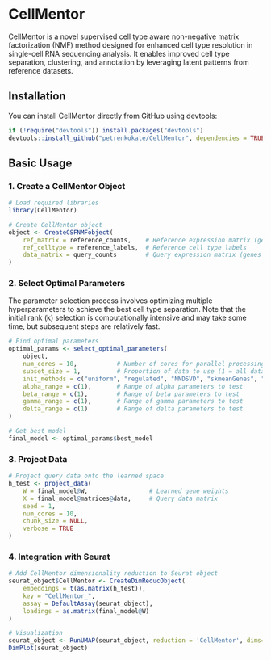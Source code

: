 # CellMentor

CellMentor is a novel supervised cell type aware non-negative matrix factorization (NMF) method designed for enhanced cell type resolution in single-cell RNA sequencing analysis. It enables improved cell type separation, clustering, and annotation by leveraging latent patterns from reference datasets.

## Installation

You can install CellMentor directly from GitHub using devtools:

```R
if (!require("devtools")) install.packages("devtools")
devtools::install_github("petrenkokate/CellMentor", dependencies = TRUE)
```

## Basic Usage

### 1. Create a CellMentor Object

```R
# Load required libraries
library(CellMentor)

# Create CellMentor object
object <- CreateCSFNMFobject(
    ref_matrix = reference_counts,    # Reference expression matrix (genes × cells)
    ref_celltype = reference_labels,  # Reference cell type labels
    data_matrix = query_counts        # Query expression matrix (genes × cells)
)
```

### 2. Select Optimal Parameters

The parameter selection process involves optimizing multiple hyperparameters to achieve the best cell type separation. Note that the initial rank (k) selection is computationally intensive and may take some time, but subsequent steps are relatively fast.

```R
# Find optimal parameters
optimal_params <- select_optimal_parameters(
    object,
    num_cores = 10,           # Number of cores for parallel processing
    subset_size = 1,          # Proportion of data to use (1 = all data)
    init_methods = c("uniform", "regulated", "NNDSVD", "skmeanGenes", "skmeanCells"), # initialization methods
    alpha_range = c(1),       # Range of alpha parameters to test
    beta_range = c(1),        # Range of beta parameters to test
    gamma_range = c(1),       # Range of gamma parameters to test
    delta_range = c(1)        # Range of delta parameters to test
)

# Get best model
final_model <- optimal_params$best_model
```

### 3. Project Data

```R
# Project query data onto the learned space
h_test <- project_data(
    W = final_model@W,                 # Learned gene weights
    X = final_model@matrices@data,     # Query data matrix
    seed = 1,
    num_cores = 10,
    chunk_size = NULL,
    verbose = TRUE
)
```


### 4. Integration with Seurat

```R
# Add CellMentor dimensionality reduction to Seurat object
seurat_object$CellMentor <- CreateDimReducObject(
    embeddings = t(as.matrix(h_test)),
    key = "CellMentor_",
    assay = DefaultAssay(seurat_object),
    loadings = as.matrix(final_model@W)
)

# Visualization
seurat_object <- RunUMAP(seurat_object, reduction = 'CellMentor', dims= 1:K_VALUE)
DimPlot(seurat_object)
```
